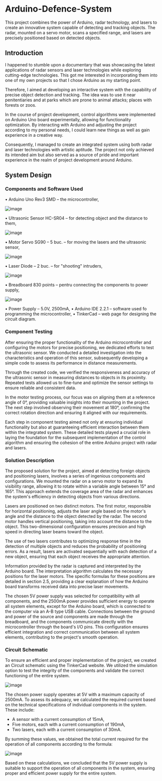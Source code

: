 # Arduino-Defence-System
This project combines the power of Arduino, radar technology, and lasers to create an innovative system capable of detecting and tracking objects. The radar, mounted on a servo motor, scans a specified range, and lasers are precisely positioned based on detected objects.

## Introduction

I happened to stumble upon a documentary that was showcasing the latest applications of radar sensors and laser technologies while exploring cutting-edge technologies. This got me interested in incorporating them into one of my own projects so that I chose Arduino as my starting point.

Therefore, I aimed at developing an interactive system with the capability of precise object detection and tracking. The idea was to use it near penitentiaries and at parks which are prone to animal attacks; places with forests or zoos.

In the course of project development, control algorithms were implemented on Arduino Uno board experimentally, allowing for functionality optimization. By interacting with Arduino and adjusting the project according to my personal needs, I could learn new things as well as gain experience in a creative way.

Consequently, I managed to create an integrated system using both radar and laser technologies with artistic aptitude. The project not only achieved its intended aim but also served as a source of pride and important experience in the realm of project development around Arduino.

##  System Design

### Components and Software Used

•	Arduino Uno Rev3 SMD – the microcontroller,

![image](https://github.com/Marcu-Petric/Arduino-Defence-System/assets/87765474/73116c26-441d-4341-97ea-95eb80104fc4)

•	Ultrasonic Sensor HC-SR04 – for detecting object and the distance to them,

![image](https://github.com/Marcu-Petric/Arduino-Defence-System/assets/87765474/25d2e0a3-2d87-479c-975e-4567b602b292)

•	Motor Servo SG90 – 5 buc. – for moving the lasers and the ultrasonic sensor,

 ![image](https://github.com/Marcu-Petric/Arduino-Defence-System/assets/87765474/66578fca-2532-41ab-8b46-f0615f38eeb7)

•	Laser Diode – 2 buc. – for "shooting" intruders,

![image](https://github.com/Marcu-Petric/Arduino-Defence-System/assets/87765474/11beb355-7caa-4e85-85e4-aeb0ce908fd3)

•	Breadboard 830 points – pentru connecting the components to power supply,

![image](https://github.com/Marcu-Petric/Arduino-Defence-System/assets/87765474/5f745c31-5bf7-4ef5-882f-a064b9bdc602)

•	Power Supply – 5.0V, 2500mA,
•	Arduino IDE 2.2.1 – software used fo programming the microcontroller,
•	TinkerCad – web page for designing the circuit diagram.


###  Component Testing

After ensuring the proper functionality of the Arduino microcontroller and configuring the motors for precise positioning, we dedicated efforts to test the ultrasonic sensor. We conducted a detailed investigation into the characteristics and operation of this sensor, subsequently developing a simple code to assess its performance in distance measurements.

Through the created code, we verified the responsiveness and accuracy of the ultrasonic sensor in measuring distances to objects in its proximity. Repeated tests allowed us to fine-tune and optimize the sensor settings to ensure reliable and consistent data.

In the motor testing process, our focus was on aligning them at a reference angle of 0°, providing valuable insights into their mounting in the project. The next step involved observing their movement at 180°, confirming the correct rotation direction and ensuring it aligned with our requirements.

Each step in component testing aimed not only at ensuring individual functionality but also at guaranteeing efficient interaction between them within the integrated system. These detailed tests played a crucial role in laying the foundation for the subsequent implementation of the control algorithm and ensuring the cohesion of the entire Arduino project with radar and lasers.

### Solution Description

The proposed solution for the project, aimed at detecting foreign objects and positioning lasers, involves a series of ingenious components and configurations. We mounted the radar on a servo motor to expand its visibility range, allowing it to rotate within a variable angle between 15° and 165°. This approach extends the coverage area of the radar and enhances the system's efficiency in detecting objects from various directions.

Lasers are positioned on two distinct motors. The first motor, responsible for horizontal positioning, adjusts the laser angle based on the motor's angle and the distance to the object detected by the radar. The second motor handles vertical positioning, taking into account the distance to the object. This two-dimensional configuration ensures precision and high speed in directing laser beams toward the object.

The use of two lasers contributes to optimizing response time in the detection of multiple objects and reduces the probability of positioning errors. As a result, lasers are activated sequentially with each detection of a new object, ensuring that each object receives the appropriate attention.

Information provided by the radar is captured and interpreted by the Arduino board. The interpretation algorithm calculates the necessary positions for the laser motors. The specific formulas for these positions are detailed in section 2.5, providing a clear explanation of how the Arduino board transforms received data into precise laser movements.

The chosen 5V power supply was selected for compatibility with all components, and the 2500mA power provides sufficient energy to operate all system elements, except for the Arduino board, which is connected to the computer via an A-B type USB cable. Connections between the ground and power of the source and components are made through the breadboard, and the components communicate directly with the microcontroller through the board's I/O pins. This configuration ensures efficient integration and correct communication between all system elements, contributing to the project's smooth operation.

### Circuit Schematic

To ensure an efficient and proper implementation of the project, we created an Circuit schematic using the TinkerCad website. We utilized the simulation option to test the integrity of the components and validate the correct functioning of the entire system.

![image](https://github.com/Marcu-Petric/Arduino-Defence-System/assets/87765474/ad898954-62a4-4e54-8dc7-9d5b272c08f3)

The chosen power supply operates at 5V with a maximum capacity of 2500mA. To assess its adequacy, we calculated the required current based on the technical specifications of individual components in the system. These include:

+ A sensor with a current consumption of 15mA,
+ Five motors, each with a current consumption of 190mA,
+ Two lasers, each with a current consumption of 30mA.
  
 By summing these values, we obtained the total current required for the operation of all components according to the formula:
  
  ![image](https://github.com/Marcu-Petric/Arduino-Defence-System/assets/87765474/98850df1-aa6b-43b9-a0bf-8e7003eb18e6)

  Based on these calculations, we concluded that the 5V power supply is suitable to support the operation of all components in the system, ensuring proper and efficient power supply for the entire system.

  












